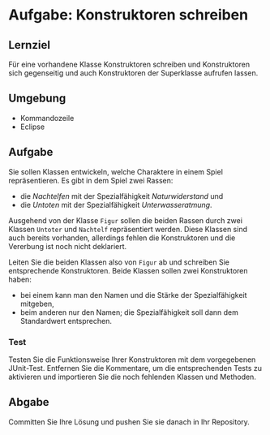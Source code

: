 # Aufgabe: Konstruktoren schreiben

## Lernziel

Für eine vorhandene Klasse Konstruktoren schreiben und Konstruktoren sich gegenseitig und auch Konstruktoren der Superklasse aufrufen lassen.


## Umgebung

  * Kommandozeile
  * Eclipse


## Aufgabe

Sie sollen Klassen entwickeln, welche Charaktere in einem Spiel repräsentieren. Es gibt in dem Spiel zwei Rassen:

  * die _Nachtelfen_ mit der Spezialfähigkeit _Naturwiderstand_ und
  * die _Untoten_ mit der Spezialfähigkeit _Unterwasseratmung_.

Ausgehend von der Klasse `Figur` sollen die beiden Rassen durch zwei Klassen `Untoter` und `Nachtelf` repräsentiert werden. Diese Klassen sind auch bereits vorhanden, allerdings fehlen die Konstruktoren und die Vererbung ist noch nicht deklariert.

Leiten Sie die beiden Klassen also von `Figur` ab und schreiben Sie entsprechende Konstruktoren. Beide Klassen sollen zwei Konstruktoren haben:

  * bei einem kann man den Namen und die Stärke der Spezialfähigkeit mitgeben,
  * beim anderen nur den Namen; die Spezialfähigkeit soll dann dem Standardwert entsprechen.


### Test

Testen Sie die Funktionsweise Ihrer Konstruktoren mit dem vorgegebenen JUnit-Test. Entfernen Sie die Kommentare, um die entsprechenden Tests zu aktivieren und importieren Sie die noch fehlenden Klassen und Methoden.


## Abgabe

Committen Sie Ihre Lösung und pushen Sie sie danach in Ihr Repository.

